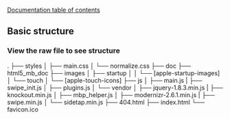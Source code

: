 [Documentation table of contents](README.md)

## Basic structure

### View the raw file to see structure

.
├── styles
│   ├── main.css
│   └── normalize.css
├── doc
├── html5\_mb\_doc
├── images
│   ├── startup
│   │   └── [apple-startup-images]
│   └── touch
│       └── [apple-touch-icons]
├── js
│   ├── main.js
|   ├── swipe\_init.js
│   ├── plugins.js
│   └── vendor
│       ├── jquery-1.8.3.min.js
|       ├── knockout.min.js
│       ├── mbp_helper.js
│       ├── modernizr-2.6.1.min.js
|       ├── swipe.min.js
│       └── sidetap.min.js
├── 404.html
├── index.html
└── favicon.ico


